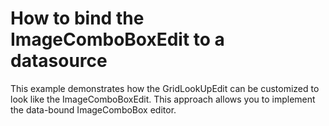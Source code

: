 # How to bind the ImageComboBoxEdit to a datasource


<p>This example demonstrates how the GridLookUpEdit can be customized to look like the ImageComboBoxEdit. This approach allows you to implement the data-bound ImageComboBox editor.</p>

<br/>


